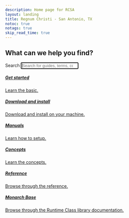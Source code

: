 ```yaml
---
description: Home page for RCSA
layout: landing
title: Regnum Christi - San Antonio, TX
notoc: true
notags: true
skip_read_time: true
---
```


  <section class="hero container">
    <div class="row justify-content-center">
      <div class="col-xs-12 text-center">
        <h2>What can we help you find?</h2>
      </div>
    </div>
    <div class="row justify-content-center">
      <form action="/search" method="get" class="col-xs-12 col-sm-offset-2 col-sm-8 col-md-offset-2 col-md-8 col-lg-offset-3 col-lg-6">
        <label class="sr-only" for="st-search-input">Search</label>
        <input
          id="st-search-input"
          class="form-control"
          name="q"
          placeholder="Search for guides, terms, commands and more..."
          type="search"
          autocomplete="off"
          spellcheck="false"
          dir="auto"
          autofocus
        />
        <div id="autocompleteResults"></div>
      </form>
    </div>
  </section>

  <section class="container">
    <div class="row">
      <div class="col-xs-12 col-sm-6 col-lg-4 card-holder">
        <a class="card guides" href="/dox/ecrGettingStartedMain.html">
          <h5 class="title">Get started</h5>
          <p>
            Learn the basic.
          </p>
        </a>
      </div>
      <div class="col-xs-12 col-sm-6 col-lg-4 card-holder">
        <a class="card download-ecr" href="/dox/ecrInstallationandsetup.htmll">
          <h5 class="title">Download and install</h5>
          <p>
            Download and install on your machine.
          </p>
        </a>
      </div>
      <div class="col-xs-12 col-sm-6 col-lg-4 card-holder">
        <a class="card manuals" href="/dox/Welcome.html">
          <h5 class="title">Manuals</h5>
          <p>
            Learn how to setup.
          </p>
        </a>
      </div> 
      <div class="col-xs-12 col-sm-6 col-lg-4 card-holder">
        <a class="card concepts" href="/dox/ecrConLanguageConceptsMain.html">
          <h5 class="title">Concepts</h5>
          <p>
            Learn the concepts.
          </p>
        </a>
      </div>     
      <div class="col-xs-12 col-sm-6 col-lg-4 card-holder">
        <a class="card reference" href="/dox/ecrLrfLangRefMain.html">
          <h5 class="title">Reference</h5>
          <p>
            Browse through the reference.
          </p>
        </a>
      </div>
      <div class="col-xs-12 col-sm-6 col-lg-4 card-holder">
        <a class="card monarch-base-docs" href="//asnaqsys.github.io">
          <h5 class="title">Monarch Base</h5>
          <p>
            Browse through the Runtime Class library documentation.
          </p>
        </a>
      </div>
    </div>
  </section>
